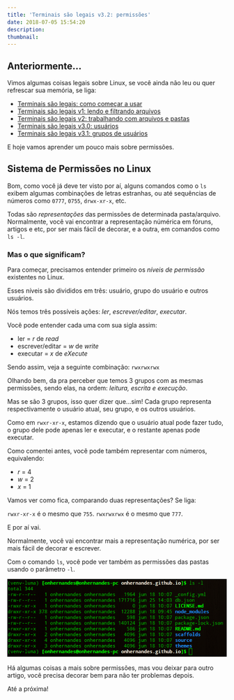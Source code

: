 ```yaml
---
title: 'Terminais são legais v3.2: permissões'
date: 2018-07-05 15:54:20
description:
thumbnail:
---
```



## Anteriormente...

Vimos algumas coisas legais sobre Linux, se você ainda não leu ou quer refrescar sua memória, se liga:

- [Terminais são legais: como começar a usar ](/artigos/terminais-sao-legais-como-comecar-a-usar)
- [Terminais são legais v1: lendo e filtrando arquivos](/artigos/terminais-sao-legais-v1-lendo-e-filtrando-arquivos/)
- [Terminais são legais v2: trabalhando com arquivos e pastas](/artigos/terminais-sao-legais-v2-pastas/)
- [Terminais são legais v3.0: usuários](/artigos/terminais-sao-legais-v3-usuarios/)
- [Terminais são legais v3.1: grupos de usuários](/artigos/terminais-sao-legais-v3-1-grupos-de-usuarios/)

E hoje vamos aprender um pouco mais sobre permissões.

## Sistema de Permissões no Linux

Bom, como você já deve ter visto por aí, alguns comandos como o `ls` exibem algumas combinações de letras estranhas, ou até sequências de números como `0777`, `0755`, `drwx-xr-x`, etc. 

Todas são *representações* das permissões de determinada pasta/arquivo. Normalmente, você vai encontrar a representação númérica em fóruns, artigos e etc, por ser mais fácil de decorar, e a outra, em comandos como `ls -l`.

### Mas o que significam?

Para começar, precisamos entender primeiro os *níveis de permissão* existentes no Linux.

Esses níveis são divididos em três: usuário, grupo do usuário e outros usuários.

Nós temos três possíveis ações: *ler*, *escrever/editar*, *executar*. 

Você pode entender cada uma com sua sigla assim:

- ler = *r* de _read_
- escrever/editar = *w* de _write_
- executar = *x* de _eXecute_

Sendo assim, veja a seguinte combinação: `rwxrwxrwx`

Olhando bem, da pra perceber que temos 3 grupos com as mesmas permissões, sendo elas, na ordem: *leitura, escrita e execução*.

Mas se são 3 grupos, isso quer dizer que...sim! Cada grupo representa respectivamente o usuário atual, seu grupo, e os outros usuários.

Como em `rwxr-xr-x`, estamos dizendo que o usuário atual pode fazer tudo, o grupo dele pode apenas ler e executar, e o restante apenas pode executar.

Como comentei antes, você pode também representar com números, equivalendo:

- *r* = 4
- *w* = 2
- *x* = 1

Vamos ver como fica, comparando duas representações? Se liga:

`rwxr-xr-x` é o mesmo que `755`.
`rwxrwxrwx` é o mesmo que `777`.

E por aí vai.

Normalmente, você vai encontrar mais a representação numérica, por ser mais fácil de decorar e escrever.

Com o comando `ls`, você pode ver também as permissões das pastas usando o parâmetro `-l`. 

![](/images/Terminais-sao-legais-v3-2-permissoes/ls-l.png)

Há algumas coisas a mais sobre permissões, mas vou deixar para outro artigo, você precisa decorar bem para não ter problemas depois. 


Até a próxima!
